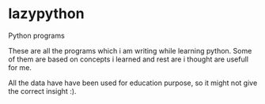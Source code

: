 # lazypython
Python programs


These are all the programs which i am writing while learning python.
Some of them are based on concepts i learned and rest are i thought are usefull for me.

All the data have have been used for education purpose, so it might not give the correct insight :).
